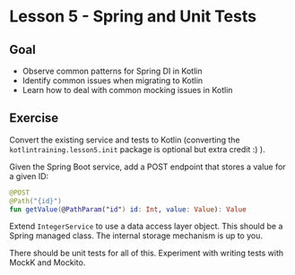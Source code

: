 # Lesson 5 - Spring and Unit Tests

## Goal

* Observe common patterns for Spring DI in Kotlin
* Identify common issues when migrating to Kotlin
* Learn how to deal with common mocking issues in Kotlin

## Exercise

Convert the existing service and tests to Kotlin (converting the `kotlintraining.lesson5.init` package is optional but extra credit :) ).

Given the Spring Boot service, add a POST endpoint that stores a value for a given ID:

```kotlin
@POST
@Path("{id}")
fun getValue(@PathParam("id") id: Int, value: Value): Value
```

Extend `IntegerService` to use a data access layer object.  This should be a Spring managed class.
The internal storage mechanism is up to you.

There should be unit tests for all of this.  Experiment with writing tests with MockK and Mockito.